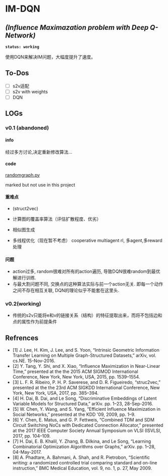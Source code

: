 # IM-DQN 

## *(Influence Maximazation problem with Deep Q-Network)*

**`status: working`**

使用DQN来解决IM问题，大幅度提升了速度。

## To-Dos

- [ ] s2v适配
- [ ] s2v with weights
- [ ] DQN

## LOGs 

### v0.1 (abandoned)

#### info

经过多方讨论,决定重新修改算法...
#### code

[randomgraph.py](https://github.com/j2kun/erdos-renyi)

marked but not use in this project

#### 重难点

- (struct2vec)
- 计算图的覆盖率算法（评估扩散程度、优劣）
- 相似图生成


- 多线程优化（现在暂不考虑）
  cooperative multiagent rl, 多agent,多reward处理

#### 问题
- action过多, random很难对所有的action遍历, 导致DQN很难random到最优解进行训练.
- 与最大割问题不同, 交换点的这种算法实际与前一个action无关. 即每一个动作之间不存在相互关联, DQN的理论似乎不能套在这里头. 

### v0.2(working)

- 传统的s2v只能将e和v的链接关系（结构）的特征提取出来，而将不包括边和点的属性作为前提条件

## Refrences

- [1]	J. Lee, H. Kim, J. Lee, and S. Yoon, “Intrinsic Geometric Information Transfer Learning on Multiple Graph-Structured Datasets,” arXiv, vol. cs.NE. 15-Nov-2016.
- [2]	Y. Tang, Y. Shi, and X. Xiao, “Influence Maximization in Near-Linear Time,” presented at the the 2015 ACM SIGMOD International Conference, New York, New York, USA, 2015, pp. 1539–1554.
- [3]	L. F. R. Ribeiro, P. H. P. Saverese, and D. R. Figueiredo, “struc2vec,” presented at the the 23rd ACM SIGKDD International Conference, New York, New York, USA, 2017, pp. 385–394.
- [4]	H. Dai, B. Dai, and Le Song, “Discriminative Embeddings of Latent Variable Models for Structured Data,” arXiv. pp. 1–23, 28-Sep-2016.
- [5]	W. Chen, Y. Wang, and S. Yang, “Efficient Influence Maximization in Social Networks,” presented at the KDD '09, 2009, pp. 1–9.
- [6]	Y. Chen, E. Matus, and G. P. Fettweis, “Combined TDM and SDM Circuit Switching NoCs with Dedicated Connection Allocator,” presented at the 2017 IEEE Computer Society Annual Symposium on VLSI (ISVLSI, 2017, pp. 104–109.
- [7]	H. Dai, E. B. Khalil, Y. Zhang, B. Dilkina, and Le Song, “Learning Combinatorial Optimization Algorithms over Graphs,” arXiv. pp. 1–28, 04-May-2017.
- [8]	A. Phadtare, A. Bahmani, A. Shah, and R. Pietrobon, “Scientific writing: a randomized controlled trial comparing standard and on-line instruction,” BMC Medical Education, vol. 9, no. 1, p. 27, May 2009.

